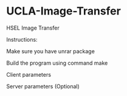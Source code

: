 # UCLA-Image-Transfer
HSEL Image Transfer

Instructions:

Make sure you have unrar package

Build the program using command make

Client parameters <IP> <Port>

Server parameters <File Directory>(Optional)
